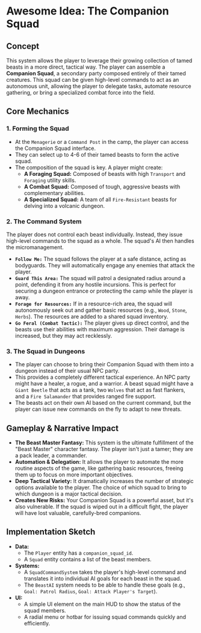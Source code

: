 # Awesome Idea: The Companion Squad

## Concept

This system allows the player to leverage their growing collection of tamed beasts in a more direct, tactical way. The player can assemble a **Companion Squad**, a secondary party composed entirely of their tamed creatures. This squad can be given high-level commands to act as an autonomous unit, allowing the player to delegate tasks, automate resource gathering, or bring a specialized combat force into the field.

## Core Mechanics

### 1. Forming the Squad

*   At the `Menagerie` or a `Command Post` in the camp, the player can access the Companion Squad interface.
*   They can select up to 4-6 of their tamed beasts to form the active squad.
*   The composition of the squad is key. A player might create:
    *   **A Foraging Squad:** Composed of beasts with high `Transport` and `Foraging` utility skills.
    *   **A Combat Squad:** Composed of tough, aggressive beasts with complementary abilities.
    *   **A Specialized Squad:** A team of all `Fire-Resistant` beasts for delving into a volcanic dungeon.

### 2. The Command System

The player does not control each beast individually. Instead, they issue high-level commands to the squad as a whole. The squad's AI then handles the micromanagement.

*   **`Follow Me:`** The squad follows the player at a safe distance, acting as bodyguards. They will automatically engage any enemies that attack the player.
*   **`Guard This Area:`** The squad will patrol a designated radius around a point, defending it from any hostile incursions. This is perfect for securing a dungeon entrance or protecting the camp while the player is away.
*   **`Forage for Resources:`** If in a resource-rich area, the squad will autonomously seek out and gather basic resources (e.g., `Wood`, `Stone`, `Herbs`). The resources are added to a shared squad inventory.
*   **`Go Feral (Combat Tactic):`** The player gives up direct control, and the beasts use their abilities with maximum aggression. Their damage is increased, but they may act recklessly.

### 3. The Squad in Dungeons

*   The player can choose to bring their Companion Squad with them into a dungeon instead of their usual NPC party.
*   This provides a completely different tactical experience. An NPC party might have a healer, a rogue, and a warrior. A beast squad might have a `Giant Beetle` that acts as a tank, two `Wolves` that act as fast flankers, and a `Fire Salamander` that provides ranged fire support.
*   The beasts act on their own AI based on the current command, but the player can issue new commands on the fly to adapt to new threats.

## Gameplay & Narrative Impact

*   **The Beast Master Fantasy:** This system is the ultimate fulfillment of the "Beast Master" character fantasy. The player isn't just a tamer; they are a pack leader, a commander.
*   **Automation & Delegation:** It allows the player to automate the more routine aspects of the game, like gathering basic resources, freeing them up to focus on more important objectives.
*   **Deep Tactical Variety:** It dramatically increases the number of strategic options available to the player. The choice of which squad to bring to which dungeon is a major tactical decision.
*   **Creates New Risks:** Your Companion Squad is a powerful asset, but it's also vulnerable. If the squad is wiped out in a difficult fight, the player will have lost valuable, carefully-bred companions.

## Implementation Sketch

*   **Data:**
    *   The `Player` entity has a `companion_squad_id`.
    *   A `Squad` entity contains a list of the beast members.
*   **Systems:**
    *   A `SquadCommandSystem` takes the player's high-level command and translates it into individual AI goals for each beast in the squad.
    *   The `BeastAI` system needs to be able to handle these goals (e.g., `Goal: Patrol Radius`, `Goal: Attack Player's Target`).
*   **UI:**
    *   A simple UI element on the main HUD to show the status of the squad members.
    *   A radial menu or hotbar for issuing squad commands quickly and efficiently.
